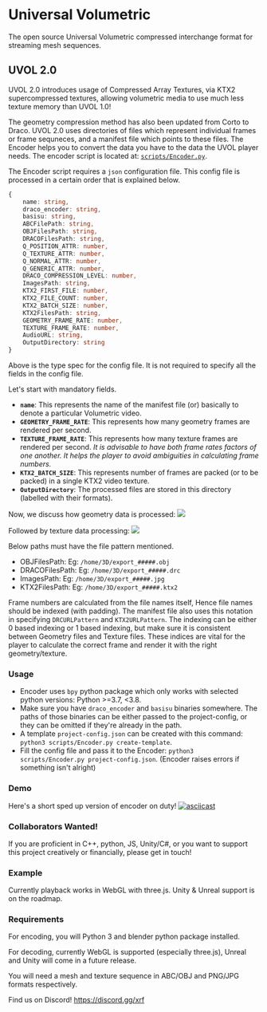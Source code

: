 # Universal Volumetric

The open source Universal Volumetric compressed interchange format for streaming mesh sequences.

## UVOL 2.0

UVOL 2.0 introduces usage of Compressed Array Textures, via KTX2 supercompressed textures, allowing volumetric media to use much less texture memory than UVOL 1.0!

The geometry compression method has also been updated from Corto to Draco. UVOL 2.0 uses directories of files which represent individual frames or frame sequneces, and a manifest file which points to these files. The Encoder helps you to convert the data you have to the data the UVOL player needs. The encoder script is located at: [`scripts/Encoder.py`](scripts/Encoder.py).

The Encoder script requires a `json` configuration file. This config file is processed in a certain order that is explained below.

```ts
{
    name: string,
    draco_encoder: string,
    basisu: string,
    ABCFilePath: string,
    OBJFilesPath: string,
    DRACOFilesPath: string,
    Q_POSITION_ATTR: number,
    Q_TEXTURE_ATTR: number,
    Q_NORMAL_ATTR: number,
    Q_GENERIC_ATTR: number,
    DRACO_COMPRESSION_LEVEL: number,
    ImagesPath: string,
    KTX2_FIRST_FILE: number,
    KTX2_FILE_COUNT: number,
    KTX2_BATCH_SIZE: number,
    KTX2FilesPath: string,
    GEOMETRY_FRAME_RATE: number,
    TEXTURE_FRAME_RATE: number,
    AudioURL: string,
    OutputDirectory: string
}
```

Above is the type spec for the config file. It is not required to specify all the fields in the config file.

Let's start with mandatory fields.

- **`name`**: This represents the name of the manifest file (or) basically to denote a particular Volumetric video.
- **`GEOMETRY_FRAME_RATE`**: This represents how many geometry frames are rendered per second.
- **`TEXTURE_FRAME_RATE`**: This represents how many texture frames are rendered per second. _It is advisable to have both frame rates factors of one another. It helps the player to avoid ambiguities in calculating frame numbers._
- **`KTX2_BATCH_SIZE`**: This represents number of frames are packed (or to be packed) in a single KTX2 video texture.
- **`OutputDirectory`**: The processed files are stored in this directory (labelled with their formats).

Now, we discuss how geometry data is processed: ![](https://i.imgur.com/HC0xuOO.png)

Followed by texture data processing: ![](https://i.imgur.com/xQs4uQR.png)

Below paths must have the file pattern mentioned.

- OBJFilesPath: Eg: `/home/3D/export_#####.obj`
- DRACOFilesPath: Eg: `/home/3D/export_#####.drc`
- ImagesPath: Eg: `/home/3D/export_#####.jpg`
- KTX2FilesPath: Eg: `/home/3D/export_#####.ktx2`

Frame numbers are calculated from the file names itself, Hence file names should be indexed (with padding). The manifest file also uses this notation in specifying `DRCURLPattern` and `KTX2URLPattern`. The indexing can be either 0 based indexing or 1 based indexing, but make sure it is consistent between Geometry files and Texture files. These indices are vital for the player to calculate the correct frame and render it with the right geometry/texture.

### Usage

- Encoder uses `bpy` python package which only works with selected python versions: Python >=3.7, <3.8.
- Make sure you have `draco_encoder` and `basisu` binaries somewhere. The paths of those binaries can be either passed to the project-config, or they can be omitted if they're already in the path.
- A template `project-config.json` can be created with this command: `python3 scripts/Encoder.py create-template`.
- Fill the config file and pass it to the Encoder: `python3 scripts/Encoder.py project-config.json`. (Encoder raises errors if something isn't alright)

### Demo

Here's a short sped up version of encoder on duty! [![asciicast](https://asciinema.org/a/593720.png)](https://asciinema.org/a/593720)

### Collaborators Wanted!

If you are proficient in C++, python, JS, Unity/C#, or you want to support this project creatively or financially, please get in touch!

### Example

Currently playback works in WebGL with three.js. Unity & Unreal support is on the roadmap.

### Requirements

For encoding, you will Python 3 and blender python package installed.

For decoding, currently WebGL is supported (especially three.js), Unreal and Unity will come in a future release.

You will need a mesh and texture sequence in ABC/OBJ and PNG/JPG formats respectively.

Find us on Discord! https://discord.gg/xrf
